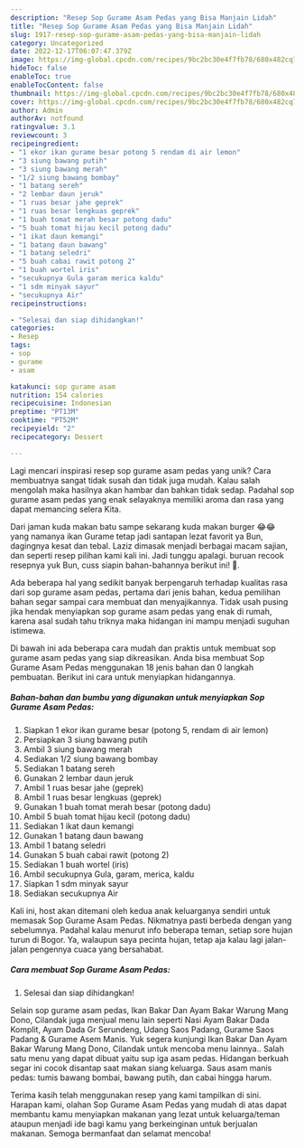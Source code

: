 ```yaml
---
description: "Resep Sop Gurame Asam Pedas yang Bisa Manjain Lidah"
title: "Resep Sop Gurame Asam Pedas yang Bisa Manjain Lidah"
slug: 1917-resep-sop-gurame-asam-pedas-yang-bisa-manjain-lidah
category: Uncategorized
date: 2022-12-17T06:07:47.379Z
image: https://img-global.cpcdn.com/recipes/9bc2bc30e4f7fb78/680x482cq70/sop-gurame-asam-pedas-foto-resep-utama.jpg
hideToc: false
enableToc: true
enableTocContent: false
thumbnail: https://img-global.cpcdn.com/recipes/9bc2bc30e4f7fb78/680x482cq70/sop-gurame-asam-pedas-foto-resep-utama.jpg
cover: https://img-global.cpcdn.com/recipes/9bc2bc30e4f7fb78/680x482cq70/sop-gurame-asam-pedas-foto-resep-utama.jpg
author: Admin
authorAv: notfound
ratingvalue: 3.1
reviewcount: 3
recipeingredient:
- "1 ekor ikan gurame besar potong 5 rendam di air lemon"
- "3 siung bawang putih"
- "3 siung bawang merah"
- "1/2 siung bawang bombay"
- "1 batang sereh"
- "2 lembar daun jeruk"
- "1 ruas besar jahe geprek"
- "1 ruas besar lengkuas geprek"
- "1 buah tomat merah besar potong dadu"
- "5 buah tomat hijau kecil potong dadu"
- "1 ikat daun kemangi"
- "1 batang daun bawang"
- "1 batang seledri"
- "5 buah cabai rawit potong 2"
- "1 buah wortel iris"
- "secukupnya Gula garam merica kaldu"
- "1 sdm minyak sayur"
- "secukupnya Air"
recipeinstructions:

- "Selesai dan siap dihidangkan!"
categories:
- Resep
tags:
- sop
- gurame
- asam

katakunci: sop gurame asam 
nutrition: 154 calories
recipecuisine: Indonesian
preptime: "PT13M"
cooktime: "PT52M"
recipeyield: "2"
recipecategory: Dessert

---
```





Lagi mencari inspirasi resep sop gurame asam pedas yang unik? Cara membuatnya sangat tidak susah dan tidak juga mudah. Kalau salah mengolah maka hasilnya akan hambar dan bahkan tidak sedap. Padahal sop gurame asam pedas yang enak selayaknya memiliki aroma dan rasa yang dapat memancing selera Kita.





Dari jaman kuda makan batu sampe sekarang kuda makan burger 😂😂 yang namanya ikan Gurame tetap jadi santapan lezat favorit ya Bun, dagingnya kesat dan tebal. Laziz dimasak menjadi berbagai macam sajian, dan seperti resep pilihan kami kali ini. Jadi tunggu apalagi. buruan recook resepnya yuk Bun, cuss siapin bahan-bahannya berikut ini! 🤗.

Ada beberapa hal yang sedikit banyak berpengaruh terhadap kualitas rasa dari sop gurame asam pedas, pertama dari jenis bahan, kedua pemilihan bahan segar sampai cara membuat dan menyajikannya. Tidak usah pusing jika hendak menyiapkan sop gurame asam pedas yang enak di rumah, karena asal sudah tahu triknya maka hidangan ini mampu menjadi suguhan istimewa.






Di bawah ini ada beberapa cara mudah dan praktis untuk membuat sop gurame asam pedas yang siap dikreasikan. Anda bisa membuat Sop Gurame Asam Pedas menggunakan 18 jenis bahan dan 0 langkah pembuatan. Berikut ini cara untuk menyiapkan hidangannya.

<!--inarticleads1-->

##### Bahan-bahan dan bumbu yang digunakan untuk menyiapkan Sop Gurame Asam Pedas:

1. Siapkan 1 ekor ikan gurame besar (potong 5, rendam di air lemon)
1. Persiapkan 3 siung bawang putih
1. Ambil 3 siung bawang merah
1. Sediakan 1/2 siung bawang bombay
1. Sediakan 1 batang sereh
1. Gunakan 2 lembar daun jeruk
1. Ambil 1 ruas besar jahe (geprek)
1. Ambil 1 ruas besar lengkuas (geprek)
1. Gunakan 1 buah tomat merah besar (potong dadu)
1. Ambil 5 buah tomat hijau kecil (potong dadu)
1. Sediakan 1 ikat daun kemangi
1. Gunakan 1 batang daun bawang
1. Ambil 1 batang seledri
1. Gunakan 5 buah cabai rawit (potong 2)
1. Sediakan 1 buah wortel (iris)
1. Ambil secukupnya Gula, garam, merica, kaldu
1. Siapkan 1 sdm minyak sayur
1. Sediakan secukupnya Air


Kali ini, host akan ditemani oleh kedua anak keluarganya sendiri untuk memasak Sop Gurame Asam Pedas. Nikmatnya pasti berbeda dengan yang sebelumnya. Padahal kalau menurut info beberapa teman, setiap sore hujan turun di Bogor. Ya, walaupun saya pecinta hujan, tetap aja kalau lagi jalan-jalan pengennya cuaca yang bersahabat. 

<!--inarticleads2-->

##### Cara membuat Sop Gurame Asam Pedas:


1. Selesai dan siap dihidangkan!

Selain sop gurame asam pedas, Ikan Bakar Dan Ayam Bakar Warung Mang Dono, Cilandak juga menjual menu lain seperti Nasi Ayam Bakar Dada Komplit, Ayam Dada Gr Serundeng, Udang Saos Padang, Gurame Saos Padang &amp; Gurame Asem Manis. Yuk segera kunjungi Ikan Bakar Dan Ayam Bakar Warung Mang Dono, Cilandak untuk mencoba menu lainnya.. Salah satu menu yang dapat dibuat yaitu sup iga asam pedas. Hidangan berkuah segar ini cocok disantap saat makan siang keluarga. Saus asam manis pedas: tumis bawang bombai, bawang putih, dan cabai hingga harum. 

Terima kasih telah menggunakan resep yang kami tampilkan di sini. Harapan kami, olahan Sop Gurame Asam Pedas yang mudah di atas dapat membantu kamu menyiapkan makanan yang lezat untuk keluarga/teman ataupun menjadi ide bagi kamu yang berkeinginan untuk berjualan makanan. Semoga bermanfaat dan selamat mencoba!
